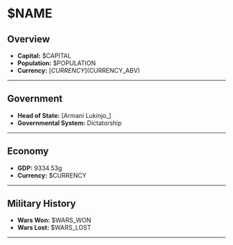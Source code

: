 # $NAME

## Overview

- **Capital:** $CAPITAL
- **Population:** $POPULATION
- **Currency:** [$CURRENCY] ($CURRENCY_ABV)

---

## Government

- **Head of State:** [Armani Lukinjo_]
- **Governmental System:** Dictatorship

---

## Economy

- **GDP:** 9334.53g
- **Currency:** $CURRENCY

---

## Military History

- **Wars Won:** $WARS_WON
- **Wars Lost:** $WARS_LOST

---

